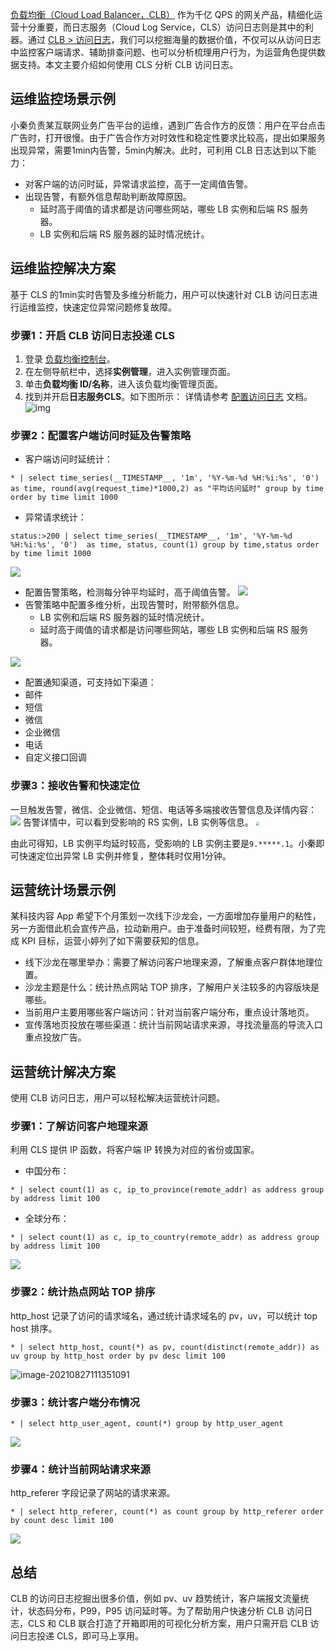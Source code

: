 [负载均衡（Cloud Load Balancer，CLB）](https://console.cloud.tencent.com/clb/overview) 作为千亿 QPS 的网关产品，精细化运营十分重要，而日志服务（Cloud Log Service，CLS）访问日志则是其中的利器。通过 [CLB > 访问日志](https://console.cloud.tencent.com/clb/log)，我们可以挖掘海量的数据价值，不仅可以从访问日志中监控客户端请求、辅助排查问题、也可以分析梳理用户行为，为运营角色提供数据支持。本文主要介绍如何使用 CLS 分析 CLB 访问日志。

## 运维监控场景示例

小秦负责某互联网业务广告平台的运维，遇到广告合作方的反馈：用户在平台点击广告时，打开很慢。由于广告合作方对时效性和稳定性要求比较高，提出如果服务出现异常，需要1min内告警，5min内解决。此时，可利用 CLB 日志达到以下能力：
- 对客户端的访问时延，异常请求监控，高于一定阈值告警。
- 出现告警，有额外信息帮助判断故障原因。
  - 延时高于阈值的请求都是访问哪些网站，哪些 LB 实例和后端 RS 服务器。
  - LB 实例和后端 RS 服务器的延时情况统计。

## 运维监控解决方案

基于 CLS 的1min实时告警及多维分析能力，用户可以快速针对 CLB 访问日志进行运维监控，快速定位异常问题修复故障。

### 步骤1：开启 CLB 访问日志投递 CLS

1. 登录 [负载均衡控制台](https://console.cloud.tencent.com/clb/overview)。
2. 在左侧导航栏中，选择**实例管理**，进入实例管理页面。
3. 单击**负载均衡 ID/名称**，进入该负载均衡管理页面。
4. 找到并开启**日志服务CLS**。如下图所示：
详情请参考 [配置访问日志](https://cloud.tencent.com/document/product/214/41379) 文档。
![img](https://main.qcloudimg.com/raw/5c6ff27e1e5f4d839ea61def06457ae3.png)


### 步骤2：配置客户端访问时延及告警策略

- 客户端访问时延统计：
```
* | select time_series(__TIMESTAMP__, '1m', '%Y-%m-%d %H:%i:%s', '0')  as time, round(avg(request_time)*1000,2) as "平均访问延时" group by time order by time limit 1000
```
- 异常请求统计：
```
status:>200 | select time_series(__TIMESTAMP__, '1m', '%Y-%m-%d %H:%i:%s', '0')  as time, status, count(1) group by time,status order by time limit 1000
```

![](https://main.qcloudimg.com/raw/da511215e81a37a44f2eadb96eb2fcef.png)

- 配置告警策略，检测每分钟平均延时，高于阈值告警。
![](https://main.qcloudimg.com/raw/933580f29cb6b237fd1fa30b05746ba6.png)
- 告警策略中配置多维分析，出现告警时，附带额外信息。
  - LB 实例和后端 RS 服务器的延时情况统计。
  - 延时高于阈值的请求都是访问哪些网站，哪些 LB 实例和后端 RS 服务器。

![](https://main.qcloudimg.com/raw/264e5e77a1b838f785a79426da06ec2e.png)

- 配置通知渠道，可支持如下渠道：
 - 邮件
 - 短信
 - 微信
 - 企业微信
 - 电话
 - 自定义接口回调


### 步骤3：接收告警和快速定位

一旦触发告警，微信、企业微信、短信、电话等多端接收告警信息及详情内容：
![](https://main.qcloudimg.com/raw/81d6b2bc4508dcf1d5263eed7299f012.jpg)
告警详情中，可以看到受影响的 RS 实例，LB 实例等信息。
<img src="https://main.qcloudimg.com/raw/8c2fbdb17aa87c3269d416573e3537f2.jpg" style="zoom:33%;" />

由此可得知，LB 实例平均延时较高，受影响的 LB 实例主要是`9.*****.1`。小秦即可快速定位出异常 LB 实例并修复，整体耗时仅用1分钟。

## 运营统计场景示例

某科技内容 App 希望下个月策划一次线下沙龙会，一方面增加存量用户的粘性，另一方面借此机会宣传产品，拉动新用户。由于准备时间较短，经费有限，为了完成 KPI 目标，运营小婷列了如下需要获知的信息。
- 线下沙龙在哪里举办：需要了解访问客户地理来源，了解重点客户群体地理位置。
- 沙龙主题是什么：统计热点网站 TOP 排序，了解用户关注较多的内容版块是哪些。
- 当前用户主要用哪些客户端访问：针对当前客户端分布，重点设计落地页。
- 宣传落地页投放在哪些渠道：统计当前网站请求来源，寻找流量高的导流入口重点投放广告。

## 运营统计解决方案

使用 CLB 访问日志，用户可以轻松解决运营统计问题。

### 步骤1：了解访问客户地理来源

利用 CLS 提供 IP 函数，将客户端 IP 转换为对应的省份或国家。
- 中国分布：
```
* | select count(1) as c, ip_to_province(remote_addr) as address group by address limit 100
```
- 全球分布：
```
* | select count(1) as c, ip_to_country(remote_addr) as address group by address limit 100
```

![](https://main.qcloudimg.com/raw/7ce2b13d088fcf573d74ecbe1df19439.png)

### 步骤2：统计热点网站 TOP 排序

http_host 记录了访问的请求域名，通过统计请求域名的 pv，uv，可以统计 top host 排序。
```
* | select http_host, count(*) as pv, count(distinct(remote_addr)) as uv group by http_host order by pv desc limit 100
```
![image-20210827111351091](https://main.qcloudimg.com/raw/56a8a27c7b8c4c46c5cd6418f8b13bb5.png)

### 步骤3：统计客户端分布情况

```
* | select http_user_agent, count(*) group by http_user_agent
```
![](https://main.qcloudimg.com/raw/d26d73fab5391de78b1db5b8fae5e6da.png)

### 步骤4：统计当前网站请求来源

http_referer 字段记录了网站的请求来源。
```
* | select http_referer, count(*) as count group by http_referer order by count desc limit 100
```
![](https://main.qcloudimg.com/raw/54eba44020f70c3df070ec8159ef2290.png)


## 总结

CLB 的访问日志挖掘出很多价值，例如 pv、uv 趋势统计，客户端报文流量统计，状态码分布，P99，P95 访问延时等。为了帮助用户快速分析 CLB 访问日志，CLS 和 CLB 联合打造了开箱即用的可视化分析方案，用户只需开启 CLB 访问日志投递 CLS，即可马上享用。









